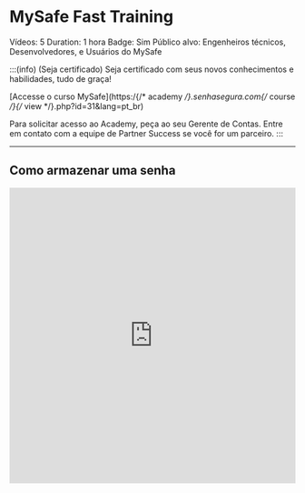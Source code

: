 # MySafe Fast Training

Vídeos: 5
Duration: 1 hora
Badge: Sim
Público alvo: Engenheiros técnicos, Desenvolvedores, e Usuários do MySafe

:::(info) (Seja certificado)
Seja certificado com seus novos conhecimentos e habilidades, tudo de graça!

[Accesse o curso MySafe](https:/{/* academy */}.senhasegura.com{/* course */}{/* view */}.php?id=31&lang=pt_br)

Para solicitar acesso ao Academy, peça ao seu Gerente de Contas.
Entre em contato com a equipe de Partner Success se você for um parceiro.
:::

---

## Como armazenar uma senha

<iframe width="100%" height="520" src="https:/{/* www */}.youtube.com{/* embed */}/48xT21xemK8" title="YouTube video player" frameborder="0" allow="accelerometer; autoplay; clipboard-write; encrypted-media; gyroscope; picture-in-picture" allowfullscreen><{/* iframe */}>

---

## Como guardar uma anotação

<iframe width="100%" height="520" src="https:/{/* www */}.youtube.com{/* embed */}/7TilQRj_mTo" title="YouTube video player" frameborder="0" allow="accelerometer; autoplay; clipboard-write; encrypted-media; gyroscope; picture-in-picture" allowfullscreen><{/* iframe */}>

---

##  Como adicionar arquivos

<iframe width="100%" height="520" src="https:/{/* www */}.youtube.com{/* embed */}{/* O */}92AubmVTVI" title="YouTube video player" frameborder="0" allow="accelerometer; autoplay; clipboard-write; encrypted-media; gyroscope; picture-in-picture" allowfullscreen><{/* iframe */}>

---

## Como compartilhar um segredo com um usuário ou grupo

<iframe width="100%" height="520" src="https:/{/* www */}.youtube.com{/* embed */}{/* ORBQB */}06ax98" title="YouTube video player" frameborder="0" allow="accelerometer; autoplay; clipboard-write; encrypted-media; gyroscope; picture-in-picture" allowfullscreen><{/* iframe */}>

---

## Como auditar o uso dos meus segredos

<iframe width="100%" height="520" src="https:/{/* www */}.youtube.com{/* embed */}{/* iAlye */}7bLuvg" title="YouTube video player" frameborder="0" allow="accelerometer; autoplay; clipboard-write; encrypted-media; gyroscope; picture-in-picture" allowfullscreen><{/* iframe */}>

---

## Mais vídeos do MySafe
[Clique aqui para acessar o senhasegura Shorts e ver todos os vídeos relacionados ao MySafe](https:/{/* www */}.youtube.com{/* watch */}?v=iAlye7bLuvg&list=PLLadp-pwOPibJftNSj9Uh6KKenBX_bEpo)